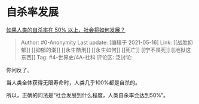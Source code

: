 # 自杀率发展
[如果人类的自杀率在 50% 以上，社会将如何发展？](https://www.zhihu.com/question/402423795/answer/1294163591)

> Author: #0-Anonymity
> Last update: [编辑于 2021-05-16]
> Link: [[战胜抑郁]] [[抑郁的潮]] [[永生酷刑]] [[永生如何]] [[死亡]] [[宁不畏死]] [[地狱这东西]]
> Tag: #4-世界史/4A-社科
> 评论区:
> 泛讨论:

你问反了。

当人类全体获得无限寿命时，人类几乎100%都是自杀的。

所以，正确的问法是“社会发展到什么程度，人类自杀率会达到50%”。
